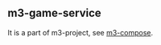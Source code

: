## m3-game-service

It is a part of m3-project, see 
[m3-compose](https://github.com/a-f-larionov/m3-compose/blob/main/README.md).